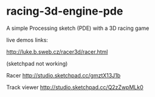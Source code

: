 # racing-3d-engine-pde
A simple Processing sketch (PDE) with a 3D racing game

live demos links:

http://luke.b.sweb.cz/racer3d/racer.html

(sketchpad not working)

Racer
http://studio.sketchpad.cc/gmztX13J1b

Track viewer
http://studio.sketchpad.cc/Q2zZwpMLk0

